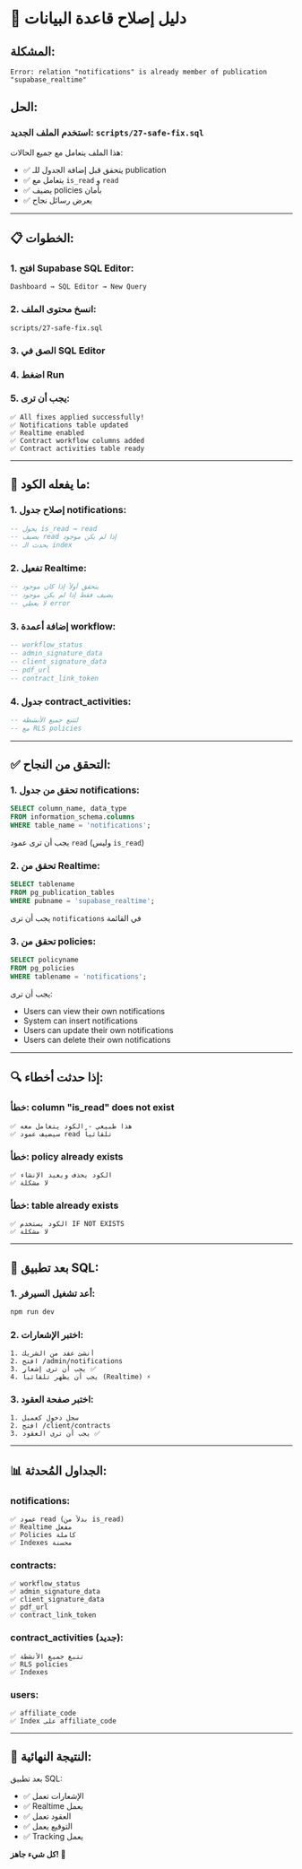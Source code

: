 # 🔧 دليل إصلاح قاعدة البيانات

## المشكلة:
```
Error: relation "notifications" is already member of publication "supabase_realtime"
```

## الحل:

### **استخدم الملف الجديد: `scripts/27-safe-fix.sql`**

هذا الملف يتعامل مع جميع الحالات:
- ✅ يتحقق قبل إضافة الجدول للـ publication
- ✅ يتعامل مع `is_read` و `read`
- ✅ يضيف policies بأمان
- ✅ يعرض رسائل نجاح

---

## 📋 الخطوات:

### **1. افتح Supabase SQL Editor**:
```
Dashboard → SQL Editor → New Query
```

### **2. انسخ محتوى الملف**:
```
scripts/27-safe-fix.sql
```

### **3. الصق في SQL Editor**

### **4. اضغط Run**

### **5. يجب أن ترى**:
```
✅ All fixes applied successfully!
✅ Notifications table updated
✅ Realtime enabled
✅ Contract workflow columns added
✅ Contract activities table ready
```

---

## 🎯 ما يفعله الكود:

### **1. إصلاح جدول notifications**:
```sql
-- يحول is_read → read
-- يضيف read إذا لم يكن موجود
-- يحدث الـ index
```

### **2. تفعيل Realtime**:
```sql
-- يتحقق أولاً إذا كان موجود
-- يضيف فقط إذا لم يكن موجود
-- لا يعطي error
```

### **3. إضافة أعمدة workflow**:
```sql
-- workflow_status
-- admin_signature_data
-- client_signature_data
-- pdf_url
-- contract_link_token
```

### **4. جدول contract_activities**:
```sql
-- لتتبع جميع الأنشطة
-- مع RLS policies
```

---

## ✅ التحقق من النجاح:

### **1. تحقق من جدول notifications**:
```sql
SELECT column_name, data_type 
FROM information_schema.columns 
WHERE table_name = 'notifications';
```
يجب أن ترى عمود `read` (وليس `is_read`)

### **2. تحقق من Realtime**:
```sql
SELECT tablename 
FROM pg_publication_tables 
WHERE pubname = 'supabase_realtime';
```
يجب أن ترى `notifications` في القائمة

### **3. تحقق من policies**:
```sql
SELECT policyname 
FROM pg_policies 
WHERE tablename = 'notifications';
```
يجب أن ترى:
- Users can view their own notifications
- System can insert notifications
- Users can update their own notifications
- Users can delete their own notifications

---

## 🔍 إذا حدثت أخطاء:

### **خطأ: column "is_read" does not exist**
```
✅ هذا طبيعي - الكود يتعامل معه
✅ سيضيف عمود read تلقائياً
```

### **خطأ: policy already exists**
```
✅ الكود يحذف ويعيد الإنشاء
✅ لا مشكلة
```

### **خطأ: table already exists**
```
✅ الكود يستخدم IF NOT EXISTS
✅ لا مشكلة
```

---

## 🚀 بعد تطبيق SQL:

### **1. أعد تشغيل السيرفر**:
```bash
npm run dev
```

### **2. اختبر الإشعارات**:
```
1. أنشئ عقد من الشريك
2. افتح /admin/notifications
3. يجب أن ترى إشعار ✅
4. يجب أن يظهر تلقائياً (Realtime) ⚡
```

### **3. اختبر صفحة العقود**:
```
1. سجل دخول كعميل
2. افتح /client/contracts
3. يجب أن ترى العقود ✅
```

---

## 📊 الجداول المُحدثة:

### **notifications**:
```
✅ عمود read (بدلاً من is_read)
✅ Realtime مفعل
✅ Policies كاملة
✅ Indexes محسنة
```

### **contracts**:
```
✅ workflow_status
✅ admin_signature_data
✅ client_signature_data
✅ pdf_url
✅ contract_link_token
```

### **contract_activities** (جديد):
```
✅ تتبع جميع الأنشطة
✅ RLS policies
✅ Indexes
```

### **users**:
```
✅ affiliate_code
✅ Index على affiliate_code
```

---

## 🎉 النتيجة النهائية:

بعد تطبيق SQL:
- ✅ الإشعارات تعمل
- ✅ Realtime يعمل
- ✅ العقود تعمل
- ✅ التوقيع يعمل
- ✅ Tracking يعمل

**كل شيء جاهز! 🚀**
